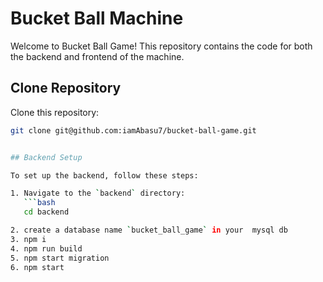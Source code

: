 # Bucket Ball Machine

Welcome to Bucket Ball Game! This repository contains the code for both the backend and frontend of the machine.

## Clone Repository

Clone this repository:
```bash
git clone git@github.com:iamAbasu7/bucket-ball-game.git


## Backend Setup

To set up the backend, follow these steps:

1. Navigate to the `backend` directory:
   ```bash
   cd backend

2. create a database name `bucket_ball_game` in your  mysql db
3. npm i
4. npm run build 
5. npm start migration
6. npm start


